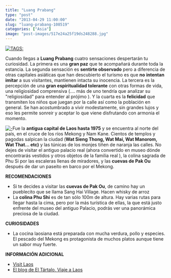 ```yaml
---
title: "Luang Prabang"
type: "post"
date: "2013-04-29 11:00:00"
slug: "luang-prabang-108519"
categories: ["Asia"]
image: "post-images/517e24a25f19ds248288.jpg"
---
```


 [ ![ TAGS:](post-images/517e24a25f19ds248288.jpg "Luang Prabang by LukePricePhotography")](http://www.flickr.com/photos/lukeprice88/8474612544/sizes/c/in/photostream/)

 Cuando llegas a **Luang Prabang** cuatro sensaciones despertarán tu curiosidad. La primera es una **gran paz** que te acompañará durante toda la estancia. La segunda sensación es **sentirte observado** pero a diferencia de otras capitales asiáticas que han descubierto el turismo es que **no** **intentan imitar** a sus visitantes, mantienen intacta su inocencia. La tercera es la percepción de una **gran espiritualidad tolerante** con otras formas de vida, una religiosidad comprensiva (.... más de uno tendría que analizar su "religiosidad" para entender al prójimo ). Y la cuarta es la **felicidad** que transmiten los niños que juegan por la calle así como la población en general. Se han acostumbrado a vivir modestamente, sin grandes lujos y eso les permite sonreir y aceptar lo que viene disfrutando con armonia el momento.

   
 [ ![ - ](post-images/517e261753aa9s174530.jpg "by Mr ATM")](http://www.flickr.com/photos/nickhubbard/2878833485/sizes/z/in/photostream/)Fue la **antigua capital de Laos hasta 1975** y se encuentra al norte del país, en el cruce de los ríos Mekong y Nam Kane. Cientos de templos y pagodas salpican la ciudad (**Wat Sieng Thong, Wat Mai, Wat Manorom, Wat That... etc)** y las túnicas de los monjes tiñen de naranja las calles. No dejes de visitar el antiguo palacio real (ahora convertido en museo dónde encontrarás vestidos y otros objetos de la familia real ), la colina sagrada de Phu Si por las escaleras llenas de miradores, y las **cuevas de Pak Ou** después de dar un paseito en barco por el Mekong.

 **RECOMENDACIONES**

- Si te decides a visitar las **cuevas de Pak Ou**, de camino hay un pueblecito que se llama Sang Hai Village. Hacen whisky de arroz
- La **colina Phu Shi** es de tan sólo 100m de altura. Hay varias rutas para llegar hasta la cima, pero por la más turística de ellas, la que está justo enfrente del museo del antiguo Palacio, podrás ver una panorámica preciosa de la ciudad.

 **CURIOSIDADES**

- La cocina laosiana está preparada con mucha verdura, pollo y especies. El pescado del Mekong es protagonista de muchos platos aunque tiene un sabor muy fuerte.

 **INFORMACIÓN ADICIONAL**

- [Visit Laos](http://www.visit-laos.com/where/luangprabang/)
- [El blog de El Tártalo. Viaje a Laos](http://www.eltartalo.com/blogchina/category/viaje-a-laos)
